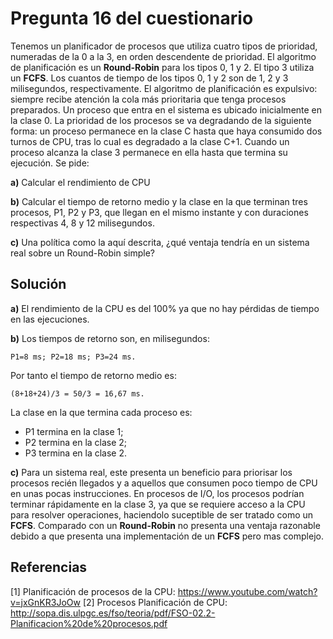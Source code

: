 # Pregunta 16 del cuestionario #

Tenemos un planificador de procesos que utiliza cuatro tipos de prioridad, numeradas de la 0 a la 3, en orden descendente de prioridad. El algoritmo de planificación es un **Round-Robin** para los tipos 0, 1 y 2. El tipo 3 utiliza un **FCFS**. Los cuantos de tiempo de los tipos 0, 1 y 2 son de 1, 2 y 3 milisegundos, respectivamente. El algoritmo de planificación es expulsivo: siempre recibe atención la cola más prioritaria que tenga procesos preparados. Un proceso que entra en el sistema es ubicado inicialmente en la clase 0. La prioridad de los procesos se va degradando de la siguiente forma: un proceso permanece en la clase C hasta que haya consumido dos turnos de CPU, tras lo cual es degradado a la clase C+1. Cuando un proceso alcanza la clase 3 permanece en ella hasta que termina su ejecución. Se pide:

**a)** Calcular el rendimiento de CPU

**b)** Calcular el tiempo de retorno medio y la clase en la que terminan tres procesos, P1, P2 y P3, que llegan en el mismo instante y con duraciones respectivas 4, 8 y 12 milisegundos. 

**c)** Una política como la aquí descrita, ¿qué ventaja tendría en un sistema real sobre un Round-Robin simple?

## Solución ##

**a)** El rendimiento de la CPU es del 100% ya que no hay pérdidas de tiempo en las ejecuciones.

**b)** Los tiempos de retorno son, en milisegundos: 
```
P1=8 ms; P2=18 ms; P3=24 ms.
```
Por tanto el tiempo de retorno medio es:

```
(8+18+24)/3 = 50/3 = 16,67 ms.
```
La clase en la que termina cada proceso es:
- P1 termina en la clase 1; 
- P2 termina en la clase 2; 
- P3 termina en la clase 2.

**c)** Para un sistema real, este presenta un beneficio para priorisar los procesos recién llegados y a aquellos que consumen poco tiempo de CPU en unas pocas instrucciones. En procesos de I/O, los procesos podrían terminar rápidamente en la clase 3, ya que se requiere acceso a la CPU para resolver operaciones, haciendolo suceptible de ser tratado como un **FCFS**. Comparado con un  **Round-Robin** no presenta una ventaja razonable debido a que presenta una implementación de un **FCFS** pero mas complejo.

## Referencias ##

[1] Planificación de procesos de la CPU: https://www.youtube.com/watch?v=jxGnKR3JoOw
[2] Procesos Planificación de CPU: http://sopa.dis.ulpgc.es/fso/teoria/pdf/FSO-02.2-Planificacion%20de%20procesos.pdf